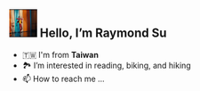 ## <img src="arthur_fleck_spining.gif" width="50" height="50"/>  Hello, I’m **Raymond Su**
- 🇹🇼 I'm from **Taiwan**
- :national_park: I’m interested in reading, biking, and hiking
- 📫 How to reach me ...

<!---
yc518-su/yc518-su is a ✨ special ✨ repository because its `README.md` (this file) appears on your GitHub profile.
You can click the Preview link to take a look at your changes.
--->
